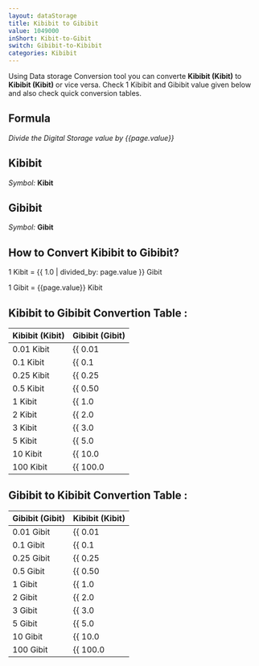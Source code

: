 ```yaml
---
layout: dataStorage
title: Kibibit to Gibibit
value: 1049000
inShort: Kibit-to-Gibit
switch: Gibibit-to-Kibibit
categories: Kibibit
---
```


Using Data storage Conversion tool you can converte **Kibibit (Kibit)** to **Kibibit (Kibit)** or vice versa. Check 1 Kibibit and Gibibit value given below and also check quick conversion tables.

## Formula
*Divide the Digital Storage value by {{page.value}}*

## Kibibit
*Symbol:* **Kibit**

## Gibibit
*Symbol:* **Gibit**

## How to Convert Kibibit to Gibibit?

1 Kibit = {{ 1.0 | divided_by: page.value }} Gibit

1 Gibit = {{page.value}} Kibit


## Kibibit to Gibibit Convertion Table :

| Kibibit (Kibit) | Gibibit (Gibit) |
| ---- | ---- |
| 0.01 Kibit | {{ 0.01 | divided_by: page.value | round: 12 }} Gibit |
| 0.1 Kibit | {{ 0.1 | divided_by: page.value | round: 12 }} Gibit |
| 0.25 Kibit | {{ 0.25 | divided_by: page.value | round: 12 }} Gibit |
| 0.5 Kibit | {{ 0.50 | divided_by: page.value | round: 12 }} Gibit |
| 1 Kibit | {{ 1.0 | divided_by: page.value | round: 12 }} Gibit |
| 2 Kibit | {{ 2.0 | divided_by: page.value | round: 12 }} Gibit |
| 3 Kibit | {{ 3.0 | divided_by: page.value | round: 12 }} Gibit |
| 5 Kibit | {{ 5.0 | divided_by: page.value | round: 12 }} Gibit |
| 10 Kibit | {{ 10.0 | divided_by: page.value | round: 12 }} Gibit |
| 100 Kibit | {{ 100.0 | divided_by: page.value | round: 12 }} Gibit |

## Gibibit to Kibibit Convertion Table :

| Gibibit (Gibit) | Kibibit (Kibit) |
| ---- | ---- |
| 0.01 Gibit | {{ 0.01 | times: page.value | round: 12 }} Kibit |
| 0.1 Gibit | {{ 0.1 | times: page.value | round: 12 }} Kibit |
| 0.25 Gibit | {{ 0.25 | times: page.value | round: 12 }} Kibit |
| 0.5 Gibit | {{ 0.50 | times: page.value | round: 12 }} Kibit |
| 1 Gibit | {{ 1.0 | times: page.value | round: 12 }} Kibit |
| 2 Gibit | {{ 2.0 | times: page.value | round: 12 }} Kibit |
| 3 Gibit | {{ 3.0 | times: page.value | round: 12 }} Kibit |
| 5 Gibit | {{ 5.0 | times: page.value | round: 12 }} Kibit |
| 10 Gibit | {{ 10.0 | times: page.value | round: 12 }} Kibit |
| 100 Gibit | {{ 100.0 | times: page.value | round: 12 }} Kibit |


<script>
document.getElementById('selectInput')[3].selected = true
document.getElementById('selectOutput')[11].selected = true
</script>
